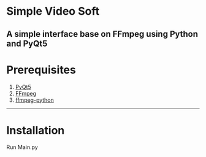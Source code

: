 # Simple Video Soft
A simple interface base on FFmpeg using Python and PyQt5
---
# Prerequisites
1. [PyQt5](https://riverbankcomputing.com/software/pyqt/download)
2. [FFmpeg](https://ffmpeg.org/download.html)
3. [ffmpeg-python](https://pypi.org/project/ffmpeg-python/)
---
# Installation
Run Main.py

